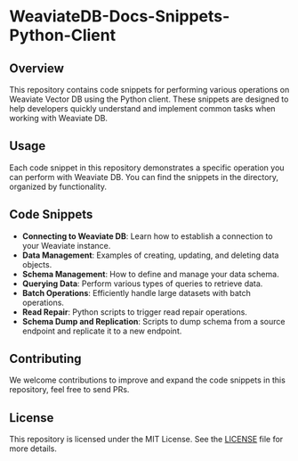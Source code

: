 # WeaviateDB-Docs-Snippets-Python-Client

## Overview

This repository contains code snippets for performing various operations on Weaviate Vector DB using the Python client. These snippets are designed to help developers quickly understand and implement common tasks when working with Weaviate DB.

## Usage

Each code snippet in this repository demonstrates a specific operation you can perform with Weaviate DB. You can find the snippets in the directory, organized by functionality.

## Code Snippets

- **Connecting to Weaviate DB**: Learn how to establish a connection to your Weaviate instance.
- **Data Management**: Examples of creating, updating, and deleting data objects.
- **Schema Management**: How to define and manage your data schema.
- **Querying Data**: Perform various types of queries to retrieve data.
- **Batch Operations**: Efficiently handle large datasets with batch operations.
- **Read Repair**: Python scripts to trigger read repair operations.
- **Schema Dump and Replication**: Scripts to dump schema from a source endpoint and replicate it to a new endpoint.

## Contributing

We welcome contributions to improve and expand the code snippets in this repository, feel free to send PRs.

## License

This repository is licensed under the MIT License. See the [LICENSE](LICENSE) file for more details.

